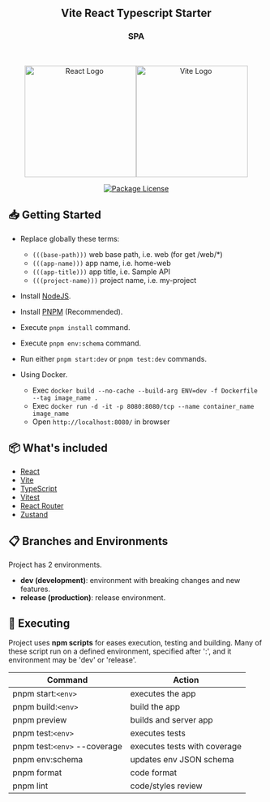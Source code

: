 <h2 align="center"><b>Vite React Typescript Starter</b></h2>
<h3 align="center"><b>SPA</b></h3>

<br />

<p align="center" style="display: flex; align-items: center; justify-content: center;">
  <a href="https://reactjs.org/" target="blank"><img src="https://upload.wikimedia.org/wikipedia/commons/a/a7/React-icon.svg" width="220" alt="React Logo" /></a>
  <a href="https://vitejs.dev/" target="blank"><img src="https://upload.wikimedia.org/wikipedia/commons/f/f1/Vitejs-logo.svg" width="220" alt="Vite Logo" /></a>
</p>

<p align="center">
  <a href="https://github.com/estebangarviso/react-vite-starter" target="_blank">
	<img src="https://img.shields.io/github/license/estebangarviso/react-vite-starter" alt="Package License" />
  </a>
</p>

## 📥 **Getting Started**
-   Replace globally these terms:
    -   `(((base-path)))` web base path, i.e. web (for get /web/\*)
    -   `(((app-name)))` app name, i.e. home-web
    -   `(((app-title)))` app title, i.e. Sample API
    -   `(((project-name)))` project name, i.e. my-project
-   Install [NodeJS](https://nodejs.org/es/).
-   Install [PNPM](https://pnpm.io/installation) (Recommended).
-   Execute `pnpm install` command.
-   Execute `pnpm env:schema` command.
-   Run either `pnpm start:dev` or `pnpm test:dev` commands.

-   Using Docker.
    -   Exec `docker build --no-cache --build-arg ENV=dev -f Dockerfile --tag image_name .`
    -   Exec `docker run -d -it -p 8080:8080/tcp --name container_name image_name`
    -   Open `http://localhost:8080/` in browser

## 📦 **What's included**

-   [React](https://reactjs.org/)
-   [Vite](https://vitejs.dev/)
-   [TypeScript](https://www.typescriptlang.org/)
-   [Vitest](https://vitest.dev/)
-   [React Router](https://reactrouter.com/)
-   [Zustand](https://docs.pmnd.rs/zustand)

## 📋 **Branches and Environments**

Project has 2 environments.

-   **dev (development)**: environment with breaking changes and new features.
-   **release (production)**: release environment.

## 🧪 **Executing**

Project uses **npm scripts** for eases execution, testing and building.
Many of these script run on a defined environment, specified after ':', and
it environment may be 'dev' or 'release'.

| Command                      | Action                       |
| ---------------------------- | ---------------------------- |
| pnpm start:`<env>`           | executes the app             |
| pnpm build:`<env>`           | build the app                |
| pnpm preview                 | builds and server app        |
| pnpm test:`<env>`            | executes tests               |
| pnpm test:`<env>` --coverage | executes tests with coverage |
| pnpm env:schema              | updates env JSON schema      |
| pnpm format                  | code format                  |
| pnpm lint                    | code/styles review           |
